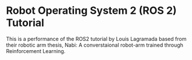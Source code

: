 # Robot Operating System 2 (ROS 2) Tutorial 

This is a performance of the ROS2 tutorial by Louis Lagramada based from their robotic arm thesis, Nabi: A converstaional robot-arm trained through Reinforcement Learning.

